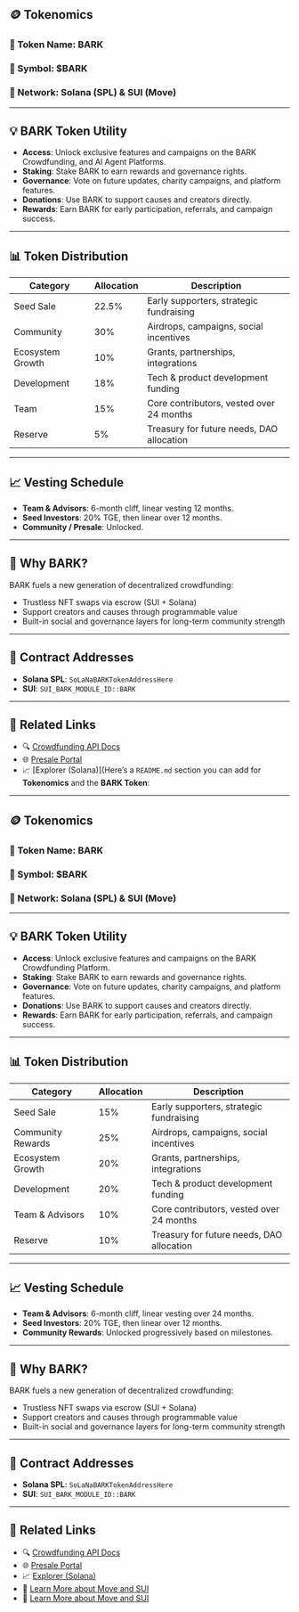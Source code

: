 ## 🪙 Tokenomics

### 🔹 Token Name: **BARK**

### 🔸 Symbol: **\$BARK**

### 🔐 Network: Solana (SPL) & SUI (Move)

---

## 💡 BARK Token Utility

* **Access**: Unlock exclusive features and campaigns on the BARK Crowdfunding, and AI Agent Platforms.
* **Staking**: Stake BARK to earn rewards and governance rights.
* **Governance**: Vote on future updates, charity campaigns, and platform features.
* **Donations**: Use BARK to support causes and creators directly.
* **Rewards**: Earn BARK for early participation, referrals, and campaign success.

---

## 📊 Token Distribution

| Category          | Allocation | Description                               |
| ----------------- | ---------- | ----------------------------------------- |
| Seed Sale         | 22.5%        | Early supporters, strategic fundraising   |
| Community         | 30%        | Airdrops, campaigns, social incentives    |
| Ecosystem Growth  | 10%        | Grants, partnerships, integrations        |
| Development       | 18%        | Tech & product development funding        |
| Team              | 15%        | Core contributors, vested over 24 months  |
| Reserve           | 5%        | Treasury for future needs, DAO allocation |

---

## 📈 Vesting Schedule

* **Team & Advisors**: 6-month cliff, linear vesting 12 months.
* **Seed Investors**: 20% TGE, then linear over 12 months.
* **Community / Presale**: Unlocked.

---

## 🧠 Why BARK?

BARK fuels a new generation of decentralized crowdfunding:

* Trustless NFT swaps via escrow (SUI + Solana)
* Support creators and causes through programmable value
* Built-in social and governance layers for long-term community strength

---

## 📄 Contract Addresses

* **Solana SPL**: `SoLaNaBARKTokenAddressHere`
* **SUI**: `SUI_BARK_MODULE_ID::BARK`

---

## 🔗 Related Links

* 🔍 [Crowdfunding API Docs](https://app.swaggerhub.com/apis/BARK_Protocol_Ltd/Crowdfunding_Platform/1.0.0)
* 🌐 [Presale Portal](https://tools.smithii.io/launch/BARK-Seed-Sale)
* 📈 [Explorer (Solana)](Here’s a `README.md` section you can add for **Tokenomics** and the **BARK Token**:

---

## 🪙 Tokenomics

### 🔹 Token Name: **BARK**

### 🔸 Symbol: **\$BARK**

### 🔐 Network: Solana (SPL) & SUI (Move)

---

## 💡 BARK Token Utility

* **Access**: Unlock exclusive features and campaigns on the BARK Crowdfunding Platform.
* **Staking**: Stake BARK to earn rewards and governance rights.
* **Governance**: Vote on future updates, charity campaigns, and platform features.
* **Donations**: Use BARK to support causes and creators directly.
* **Rewards**: Earn BARK for early participation, referrals, and campaign success.

---

## 📊 Token Distribution

| Category          | Allocation | Description                               |
| ----------------- | ---------- | ----------------------------------------- |
| Seed Sale         | 15%        | Early supporters, strategic fundraising   |
| Community Rewards | 25%        | Airdrops, campaigns, social incentives    |
| Ecosystem Growth  | 20%        | Grants, partnerships, integrations        |
| Development       | 20%        | Tech & product development funding        |
| Team & Advisors   | 10%        | Core contributors, vested over 24 months  |
| Reserve           | 10%        | Treasury for future needs, DAO allocation |

---

## 📈 Vesting Schedule

* **Team & Advisors**: 6-month cliff, linear vesting over 24 months.
* **Seed Investors**: 20% TGE, then linear over 12 months.
* **Community Rewards**: Unlocked progressively based on milestones.

---

## 🧠 Why BARK?

BARK fuels a new generation of decentralized crowdfunding:

* Trustless NFT swaps via escrow (SUI + Solana)
* Support creators and causes through programmable value
* Built-in social and governance layers for long-term community strength

---

## 📄 Contract Addresses

* **Solana SPL**: `SoLaNaBARKTokenAddressHere`
* **SUI**: `SUI_BARK_MODULE_ID::BARK`

---

## 🔗 Related Links

* 🔍 [Crowdfunding API Docs](https://app.swaggerhub.com/apis/BARK_Protocol_Ltd/Crowdfunding_Platform/1.0.0)
* 🌐 [Presale Portal](https://tools.smithii.io/launch/BARK-Seed-Sale)
* 📈 [Explorer (Solana)](https://solscan.io/token/886waZErDbpmdmsZ8nUzZV2EGgpCLuS7z9FGYDkvj6Zk)
* 🧠 [Learn More about Move and SUI](https://docs.sui.io)
* 🧠 [Learn More about Move and SUI](https://docs.sui.io)

